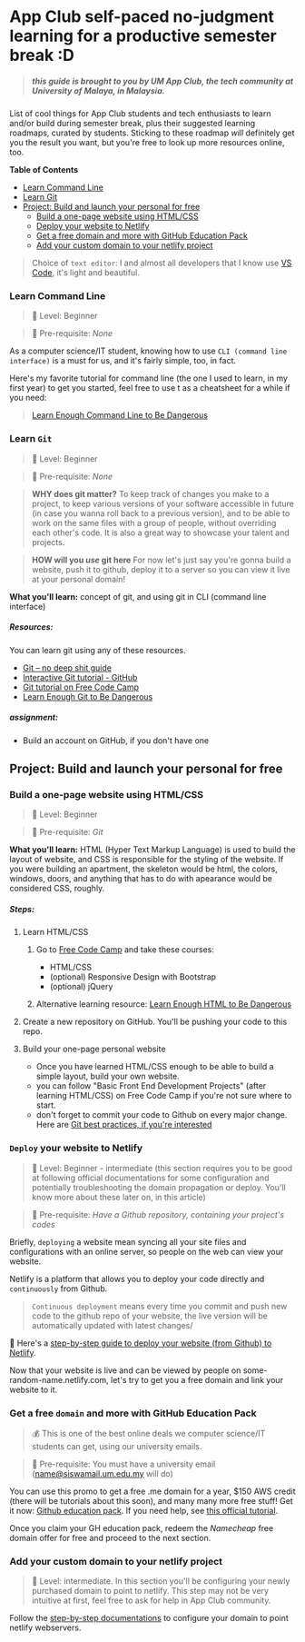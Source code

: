 # App Club self-paced no-judgment learning for a productive semester break :D

> ##### *this guide is brought to you by UM App Club, the tech community at University of Malaya, in Malaysia.*

List of cool things for App Club students and tech enthusiasts to learn and/or build during semester break, plus their suggested learning roadmaps, curated by students. Sticking to these roadmap *will* definitely get you the result you want, but you're free to look up more resources online, too.

**Table of Contents**  


- [Learn Command Line](#learn-command-line)
- [Learn Git](#learn-git)
- [Project: Build and launch your personal for free](project:-build-and-launch-your-personal-for-free)
    - [Build a one-page website using HTML/CSS](build-a-one-page-website-using-html/css)
    - [Deploy your website to Netlify](#deploy-your-website-to-netlify)
    - [Get a free domain and more with GitHub Education Pack](#get-a-free-domain-and-more-with-github-education-pack)
    - [Add your custom domain to your netlify project](#add-your-custom-domain-to-your-netlify-project)

>Choice of `text editor`: I and almost all developers that I know use [VS Code](https://code.visualstudio.com/), it's light and beautiful.


### Learn Command Line
>🎁 Level: Beginner

>📁 Pre-requisite: *None*

As a computer science/IT student, knowing how to use `CLI (command line interface)` is a must for us, and it's fairly simple, too, in fact. 

Here's my favorite tutorial for command line (the one I used to learn, in my first year) to get you started, feel free to use t as a cheatsheet for a while if you need:
>[Learn Enough Command Line to Be Dangerous](https://www.learnenough.com/command-line-tutorial)

### Learn `Git` 
>🎁 Level: Beginner

>📁 Pre-requisite: *None*

>**WHY does git matter?** To keep track of changes you make to a project, to keep various versions of your software accessible in future (in case you wanna roll back to a previous version), and to be able to work on the same files with a group of people, without overriding each other's code. It is also a great way to showcase your talent and projects.

> **HOW will you *use* git here** For now let's just say you're gonna build a website, push it to github, deploy it to a server so you can view it live at your personal domain!

**What you'll learn:** concept of git, and using git in CLI (command line interface)

##### Resources:
You can learn git using any of these resources.
* [Git – no deep shit guide](http://rogerdudler.github.io/git-guide/)
* [Interactive Git tutorial - GitHub](https://try.github.io/levels/1/challenges/1)
* [Git tutorial on Free Code Camp](https://www.freecodecamp.org/challenges/save-your-code-revisions-forever-with-git)
* [Learn Enough Git to Be Dangerous](https://www.learnenough.com/git-tutorial)


##### assignment: 
* Build an account on GitHub, if you don't have one

## Project: Build and launch your personal for free

### Build a one-page website using HTML/CSS
>🎁 Level: Beginner

>📁 Pre-requisite: *Git*

**What you'll learn:** HTML (Hyper Text Markup Language) is used to build the layout of website, and CSS is responsible for the styling of the website. If you were building an apartment, the skeleton would be html, the colors, windows, doors, and anything that has to do with apearance would be considered CSS, roughly.



##### Steps:

1. Learn HTML/CSS 
    1. Go to [Free Code Camp](https://www.freecodecamp.org/map#collapseFront-End-Development-Certification) and take these courses:
        - HTML/CSS
        - (optional) Responsive Design with Bootstrap
        - (optional) jQuery

    2. Alternative learning resource: [Learn Enough HTML to Be Dangerous](https://www.learnenough.com/html-tutorial)
        
2. Create a new repository on GitHub. You'll be pushing your code to this repo.
3. Build your one-page personal website 
    - Once you have learned HTML/CSS enough to be able to build a simple layout, build your own website.
    - you can follow "Basic Front End Development Projects" (after learning HTML/CSS) on Free Code Camp if you're not sure where to start.
    - don't forget to commit your code to Github on every major change. Here are [Git best practices, if you're interested](https://sethrobertson.github.io/GitBestPractices/)


### `Deploy` your website to Netlify 

>🎁 Level: Beginner - intermediate (this section requires you to be good at following official documentations for some configuration and potentially troubleshooting the domain propagation or deploy. You'll know more about these later on, in this article)

>📁 Pre-requisite: *Have a Github repository, containing your project's codes*

Briefly, `deploying` a website mean syncing all your site files and configurations with an online server, so people on the web can view your website.

Netlify is a platform that allows you to deploy your code directly and `continuously` from Github. 
>`Continuous deployment` means every time you commit and push new code to the github repo of your website, the live version will be automatically updated with latest changes/

📌 Here's a [step-by-step guide to deploy your website (from Github) to Netlify](https://www.netlify.com/blog/2016/09/29/a-step-by-step-guide-deploying-on-netlify/).

Now that your website is live and can be viewed by people on some-random-name.netlify.com, let's try to get you a free domain and link your website to it.

### Get a free `domain` and more with GitHub Education Pack

>💰 This is one of the best online deals we computer science/IT students can get, using our university emails. 

>📁 Pre-requisite: You must have a university email (name@siswamail.um.edu.my will do)

You can use this promo to get a free .me domain for a year, $150 AWS credit (there will be tutorials about this soon), and many many more free stuff!
Get it now: [Github education pack](https://education.github.com/pack). If you need help, see [this official tutorial](https://help.github.com/articles/applying-for-a-student-developer-pack/).

Once you claim your GH education pack, redeem the *Namecheap* free domain offer for free and proceed to the next section.

### Add your custom domain to your netlify project 

>🎁 Level: intermediate. In this section you'll be configuring your newly purchased domain to point to netlify. This step may not be very intuitive at first, feel free to ask for help in App Club community.

Follow the [step-by-step documentations](https://www.netlify.com/docs/custom-domains/#assigning-a-custom-domain) to configure your domain to point netlify webservers.


